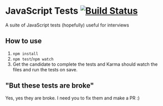 # JavaScript Tests [![Build Status](https://travis-ci.org/cummings/javascript-tests.svg?branch=master)](https://travis-ci.org/cummings/javascript-tests)

A suite of JavaScript tests (hopefully) useful for interviews

## How to use
1. `npm install`
2. `npm test`/`npm watch`
3. Get the candidate to complete the tests and Karma should watch the files and run the tests on save.

## "But these tests are broke"
Yes, yes they are broke. I need you to fix them and make a PR :)

